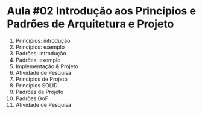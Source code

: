 # Aula #02 Introdução aos Princípios e Padrões de Arquitetura e Projeto

1. Princípios: introdução
2. Princípios: exemplo
3. Padrões: introdução
4. Padrões: exemplo
5. Implementação & Projeto
6. Atividade de Pesquisa
7. Princípios de Projeto
8. Princípios SOLID
9. Padrões de Projeto
10. Padrões GoF
11. Atividade de Pesquisa
